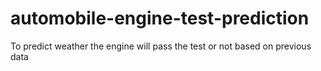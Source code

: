 # automobile-engine-test-prediction
To predict weather the engine will pass the test or not based on previous data
